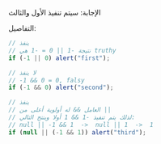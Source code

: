 الإجابة: سيتم تنفيذ الأول والثالث

التفاصيل:

```js run
// ينفذ
// نتيجة -1 || 0 = -1 هي truthy
if (-1 || 0) alert("first");

// لا ينفذ
// -1 && 0 = 0, falsy
if (-1 && 0) alert("second");

// ينفذ
// العامل && له أولوية أعلى من ||
// لذلك يتم تنفيذ -1 && 1 أولا وينتج التالي:
// null || -1 && 1  ->  null || 1  ->  1
if (null || (-1 && 1)) alert("third");
```
